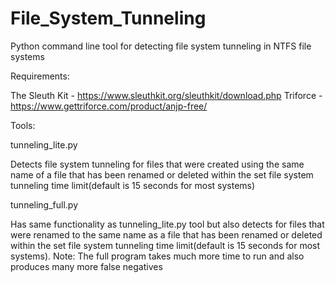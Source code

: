 # File_System_Tunneling

Python command line tool for detecting file system tunneling in NTFS file systems


Requirements:

The Sleuth Kit - https://www.sleuthkit.org/sleuthkit/download.php
Triforce - https://www.gettriforce.com/product/anjp-free/


Tools:


tunneling_lite.py

Detects file system tunneling for files that were created using the same name of a file that has been renamed or deleted within the set file system tunneling time limit(default is 15 seconds for most systems)


tunneling_full.py

Has same functionality as tunneling_lite.py tool but also detects for files that were renamed to the same name as a file that has been renamed or deleted within the set file system tunneling time limit(default is 15 seconds for most systems). Note: The full program takes much more time to run and also produces many more false negatives
